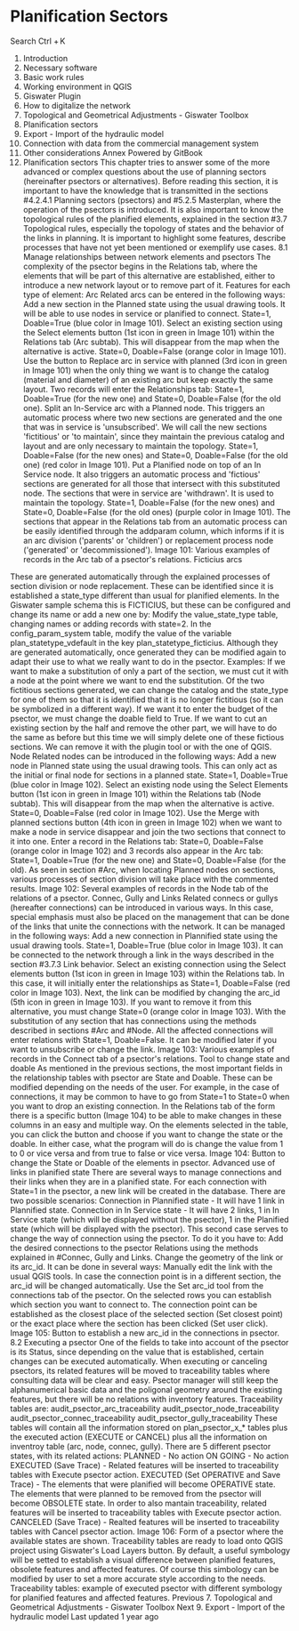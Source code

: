 # Planification Sectors

Search
Ctrl + K
1. Introduction
2. Necessary software
3. Basic work rules
4. Working environment in QGIS
5. Giswater Plugin
6. How to digitalize the network
7. Topological and Geometrical Adjustments - Giswater Toolbox
8. Planification sectors
9. Export - Import of the hydraulic model
10. Connection with data from the commercial management system
11. Other considerations
Annex
Powered by GitBook
8. Planification sectors
This chapter tries to answer some of the more advanced or complex questions about the use of planning sectors (hereinafter psectors or alternatives).
Before reading this section, it is important to have the knowledge that is transmitted in the sections #4.2.4.1 Planning sectors (psectors) and #5.2.5 Masterplan, where the operation of the psectors is introduced. 
It is also important to know the topological rules of the planified elements, explained in the section #3.7 Topological rules, especially the topology of states and the behavior of the links in planning.
It is important to highlight some features, describe processes that have not yet been mentioned or exemplify use cases.
8.1 Manage relationships between network elements and psectors
The complexity of the psector begins in the Relations tab, where the elements that will be part of this alternative are established, either to introduce a new network layout or to remove part of it.
Features for each type of element:
Arc
Related arcs can be entered in the following ways:
Add a new section in the Planned state using the usual drawing tools. It will be able to use nodes in service or planified to connect. State=1, Doable=True (blue color in Image 101).
Select an existing section using the Select elements button (1st icon in green in Image 101) within the Relations tab (Arc subtab). This will disappear from the map when the alternative is active. State=0, Doable=False (orange color in Image 101).
Use the button to Replace arc in service with planned (3rd icon in green in Image 101) when the only thing we want is to change the catalog (material and diameter) of an existing arc but keep exactly the same layout. Two records will enter the Relationships tab: State=1, Doable=True (for the new one) and State=0, Doable=False (for the old one).
Split an In-Service arc with a Planned node. This triggers an automatic process where two new sections are generated and the one that was in service is 'unsubscribed'. We will call the new sections 'fictitious' or 'to maintain', since they maintain the previous catalog and layout and are only necessary to maintain the topology. State=1, Doable=False (for the new ones) and State=0, Doable=False (for the old one) (red color in Image 101).
Put a Planified node on top of an In Service node. It also triggers an automatic process and 'fictious' sections are generated for all those that intersect with this substituted node. The sections that were in service are 'withdrawn'. It is used to maintain the topology. State=1, Doable=False (for the new ones) and State=0, Doable=False (for the old ones) (purple color in Image 101).
The sections that appear in the Relations tab from an automatic process can be easily identified through the addparam column, which informs if it is an arc division ('parents' or 'children') or replacement process node ('generated' or 'decommissioned').
Image 101: Various examples of records in the Arc tab of a psector's relations.
Ficticius arcs

These are generated automatically through the explained processes of section division or node replacement. These can be identified since it is established a state_type different than usual for planified elements. In the Giswater sample schema this is FICTICIUS, but these can be configured and change its name or add a new one by:
Modify the value_state_type table, changing names or adding records with state=2.
In the config_param_system table, modify the value of the variable plan_statetype_vdefault in the key plan_statetype_ficticius.
Although they are generated automatically, once generated they can be modified again to adapt their use to what we really want to do in the psector. Examples:
If we want to make a substitution of only a part of the section, we must cut it with a node at the point where we want to end the substitution. Of the two fictitious sections generated, we can change the catalog and the state_type for one of them so that it is identified that it is no longer fictitious (so it can be symbolized in a different way). If we want it to enter the budget of the psector, we must change the doable field to True.
If we want to cut an existing section by the half and remove the other part, we will have to do the same as before but this time we will simply delete one of these fictious sections. We can remove it with the plugin tool or with the one of QGIS.
Node
Related nodes can be introduced in the following ways:
Add a new node in Planned state using the usual drawing tools. This can only act as the initial or final node for sections in a planned state. State=1, Doable=True (blue color in Image 102).
Select an existing node using the Select Elements button (1st icon in green in Image 101) within the Relations tab (Node subtab). This will disappear from the map when the alternative is active. State=0, Doable=False (red color in Image 102).
Use the Merge with planned sections button (4th icon in green in Image 102) when we want to make a node in service disappear and join the two sections that connect to it into one. Enter a record in the Relations tab: State=0, Doable=False (orange color in Image 102) and 3 records also appear in the Arc tab: State=1, Doable=True (for the new one) and State=0, Doable=False (for the old).
As seen in section #Arc, when locating Planned nodes on sections, various processes of section division will take place with the commented results.
Image 102: Several examples of records in the Node tab of the relations of a psector.
Connec, Gully and Links
Related connecs or gullys (hereafter connections) can be introduced in various ways. In this case, special emphasis must also be placed on the management that can be done of the links that unite the connections with the network. It can be managed in the following ways:
Add a new connection in Plannified state using the usual drawing tools. State=1, Doable=True (blue color in Image 103). It can be connected to the network through a link in the ways described in the section #3.7.3 Link behavior.
Select an existing connection using the Select elements button (1st icon in green in Image 103) within the Relations tab. In this case, it will initially enter the relationships as State=1, Doable=False (red color in Image 103). Next, the link can be modified by changing the arc_id (5th icon in green in Image 103). If you want to remove it from this alternative, you must change State=0 (orange color in Image 103).
With the substitution of any section that has connections using the methods described in sections #Arc and #Node. All the affected connections will enter relations with State=1, Doable=False. It can be modified later if you want to unsubscribe or change the link.
Image 103: Various examples of records in the Connect tab of a psector's relations.
Tool to change state and doable
As mentioned in the previous sections, the most important fields in the relationship tables with psector are State and Doable. These can be modified depending on the needs of the user. For example, in the case of connections, it may be common to have to go from State=1 to State=0 when you want to drop an existing connection.
In the Relations tab of the form there is a specific button (Image 104) to be able to make changes in these columns in an easy and multiple way. 
On the elements selected in the table, you can click the button and choose if you want to change the state or the doable. In either case, what the program will do is change the value from 1 to 0 or vice versa and from true to false or vice versa.
Image 104: Button to change the State or Doable of the elements in psector.
Advanced use of links in planified state
There are several ways to manage connections and their links when they are in a planified state.
For each connection with State=1 in the psector, a new link will be created in the database. There are two possible scenarios:
Connection in Plannified state - It will have 1 link in Plannified state.
Connection in In Service state - It will have 2 links, 1 in In Service state (which will be displayed without the psector), 1 in the Planified state (which will be displayed with the psector).
This second case serves to change the way of connection using the psector. To do it you have to:
Add the desired connections to the psector Relations using the methods explained in #Connec, Gully and Links.
Change the geometry of the link or its arc_id. It can be done in several ways: 
Manually edit the link with the usual QGIS tools. In case the connection point is in a different section, the arc_id will be changed automatically.
Use the Set arc_id tool from the connections tab of the psector. On the selected rows you can establish which section you want to connect to. The connection point can be established as the closest place of the selected section (Set closest point) or the exact place where the section has been clicked (Set user click).
Image 105: Button to establish a new arc_id in the connections in psector.
8.2 Executing a psector
One of the fields to take into account of the psector is its Status, since depending on the value that is established, certain changes can be executed automatically. 
When executing or canceling psectors, its related features will be moved to traceability tables where consulting data will be clear and easy. Psector manager will still keep the alphanumerical basic data and the poligonal geometry around the existing features, but there will be no relations with inventory features.
Traceability tables are:
audit_psector_arc_traceability
audit_psector_node_traceability
audit_psector_connec_traceability
audit_psector_gully_traceability
These tables will contain all the information stored on plan_psector_x_* tables plus the executed action (EXECUTE or CANCEL) plus all the information on inventroy table (arc, node, connec, gully).
There are 5 different psector states, with its related actions:
PLANNED - No action
ON GOING - No action
EXECUTED (Save Trace) - Related features will be inserted to traceability tables with Execute psector action.
EXECUTED (Set OPERATIVE and Save Trace) - The elements that were planified will become OPERATIVE state. The elements that were planned to be removed from the psector will become OBSOLETE state. In order to also mantain traceability, related features will be inserted to traceability tables with Execute psector action.
CANCELED (Save Trace) - Realted features will be inserted to traceability tables with Cancel psector action.
Image 106: Form of a psector where the available states are shown.
Traceability tables are ready to load onto QGIS project using Giswater's Load Layers button. By default, a useful symbology will be setted to establish a visual difference between planified features, obsolete features and affected features. Of course this simbology can be modified by user to set a more accurate style according to the needs.
Traceability tables: example of executed psector with different symbology for planified features and affected features.
Previous
7. Topological and Geometrical Adjustments - Giswater Toolbox
Next
9. Export - Import of the hydraulic model
Last updated 1 year ago

